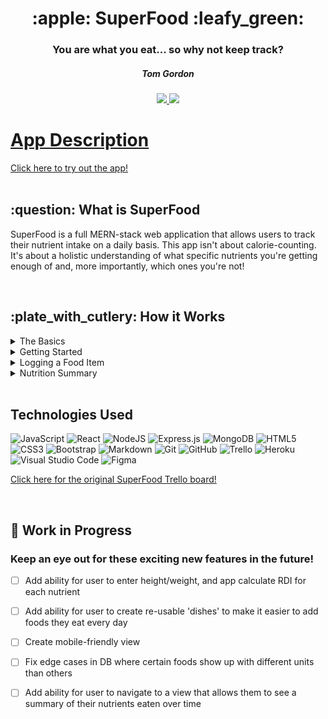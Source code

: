 <div align='center'>

   <h1>:apple: SuperFood :leafy_green:</h1>
   <h3>You are what you eat... so why not keep track?</h3>
   <h5>Tom Gordon</h5>
   <a href='https://github.com/tom-gordon13' target='_blank'>
      <img src='https://img.shields.io/badge/-Portfolio:_user.github.io-darkgreen?style=flat&logo=medium'/>
   <a href='https://www.linkedin.com/in/thomas-gordon13/' target='_blank'>
      <img src='https://img.shields.io/badge/-linkedin.com/in/thomas-blue?style=flat&``logo=Linkedin&logoColor=white'>                             
   <h1></h1>
</div>

<h1>App Description</h1>
<a href='https://super-food-app.herokuapp.com/' target='_blank'>Click here to try out the app!</a>
<br>
<br>
<h2> :question: What is SuperFood </h2>
<p>SuperFood is a full MERN-stack web application that allows users to track their nutrient intake on a daily basis. This app isn't about calorie-counting. It's about a holistic understanding of what specific nutrients you're getting enough of and, more importantly, which ones you're not!</p>
<br>


<h2> :plate_with_cutlery: How it Works </h2>
<details>
<summary> The Basics</summary>

| About SuperFood |  |
|------------ | ------------|
| <h4 align='left'>As mentioned, SuperFood allows users to track their daily nutrition from a micro level.</h4> | <img src='public/rm_images/sf_1.png' width='1100'> |
| <h4 align='left'>SuperFood utilizes data from the US Department of Agriculture's FoodData Central database to calculate nutrient totals for a given food item.</h4> | <img src='public/rm_images/sf_2.png' width='1100'> |
</details>

<details>
<summary> Getting Started</summary>

| Signing In |  |
|------------ | ------------|
| <h4 align='left'>Setting up an account with SuperFood is super easy - just navigate to the home page and click 'Sign Up'! You'll be required to enter your name, email, and password. Don't worry, we won't send you spam emaiL!</h4> | <img src='public/rm_images/sf_3.png' width='1100'> |
| <h4 align='left'>Once you're signed in, you immediately have full access to the SuperFood app. If you need to sign out, don't worry! Your data will be stored securely, so you can log back in whenever its time to log your next meal!</h4> | <img src='public/rm_images/sf_4.png' width='1100'> |
</details>

<details>
<summary>Logging a Food Item</summary>

| Searching for an Item |  |
|------------ | ------------|
| <h4 align='left'>On the lefthand side, you can search for a specific food item that you ate. Filters below the search bar allow you to limit your search to only branded or only generic items. If you don't see what you're looking for in the first 3 items shown, try toggling through the search results to see if it pops up!</h4> |  <img src='public/rm_images/sf_5.png' width='550'>|
| <h4 align='left'>Once you find the item you ate, click and drag it to the box in the center of the screen. Make sure you've selected the correct date and meal for that given item first!</h4> |  <img src='public/rm_images/sf_6.png' width='550'>|

</details>

<details>
<summary> Nutrition Summary</summary>

| Track What You've Eaten  |  |
|------------ | ------------|
| <h4 align='left'>Once you start adding foods you've eaten, the panel on the righthand side will start populating with the nutrition information with all the foods you've eaten for that day (not just for the specific meal).</h4> |  <img src='public/rm_images/sf_7.png' width='550'>|
| <h4 align='left'>Feel free to scroll through previous days and compare what your nutrition summary looks like! Take note of some of the vitamins and nutrients you're getting a lot of, as well as the ones where you might be falling short!</h4> |  <img src='public/rm_images/sf_8.png' width='550'>|

</details>



<br>

## Technologies Used

![JavaScript](https://img.shields.io/badge/javascript-%23323330.svg?style=for-the-badge&logo=javascript&logoColor=%23F7DF1E)
![React](https://img.shields.io/badge/react-%2320232a.svg?style=for-the-badge&logo=react&logoColor=%2361DAFB)
![NodeJS](https://img.shields.io/badge/node.js-6DA55F?style=for-the-badge&logo=node.js&logoColor=white)
![Express.js](https://img.shields.io/badge/express.js-%23404d59.svg?style=for-the-badge&logo=express&logoColor=%2361DAFB)
![MongoDB](https://img.shields.io/badge/MongoDB-%234ea94b.svg?style=for-the-badge&logo=mongodb&logoColor=white)
![HTML5](https://img.shields.io/badge/html5-%23E34F26.svg?style=for-the-badge&logo=html5&logoColor=white)
![CSS3](https://img.shields.io/badge/css3-%231572B6.svg?style=for-the-badge&logo=css3&logoColor=white)
![Bootstrap](https://img.shields.io/badge/Bootstrap-563D7C?style=for-the-badge&logo=bootstrap&logoColor=white)
![Markdown](https://img.shields.io/badge/markdown-%23000000.svg?style=for-the-badge&logo=markdown&logoColor=white)
![Git](https://img.shields.io/badge/git-%23F05033.svg?style=for-the-badge&logo=git&logoColor=white)
![GitHub](https://img.shields.io/badge/github-%23121011.svg?style=for-the-badge&logo=github&logoColor=white)
![Trello](https://img.shields.io/badge/Trello-%23026AA7.svg?style=for-the-badge&logo=Trello&logoColor=white) 
![Heroku](https://img.shields.io/badge/heroku-%23430098.svg?style=for-the-badge&logo=heroku&logoColor=white)
![Visual Studio Code](https://img.shields.io/badge/Visual%20Studio%20Code-0078d7.svg?style=for-the-badge&logo=visual-studio-code&logoColor=white)
![Figma](https://img.shields.io/badge/figma-%23F24E1E.svg?style=for-the-badge&logo=figma&logoColor=white)



<a href='https://trello.com/b/1YtNgY0j/project-4-nutrition-tracker' target='_blank'>Click here for the original SuperFood Trello board!</a>

<br>

## :hammer: Work in Progress  

### Keep an eye out for these exciting new features in the future!

- [ ] Add ability for user to enter height/weight, and app calculate RDI for each nutrient  

- [ ] Add ability for user to create re-usable 'dishes' to make it easier to add foods they eat every day 

- [ ] Create mobile-friendly view

- [ ] Fix edge cases in DB where certain foods show up with different units than others

- [ ] Add ability for user to navigate to a view that allows them to see a summary of their nutrients eaten over time

